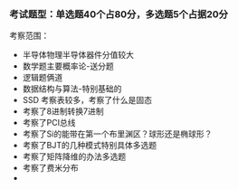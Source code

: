 ### 考试题型：单选题40个占80分，多选题5个占据20分
考察范围：
- 半导体物理半导体器件分值较大
- 数学题主要概率论-送分题
- 逻辑题俩道
- 数据结构与算法-特别基础的
- SSD 考察表较多，考察了什么是固态
- 考察了8进制转换7进制
- 考察了PCI总线
- 考察了Si的能带在第一个布里渊区？球形还是椭球形？
- 考察了BJT的几种模式特别具体多选题
- 考察了矩阵降维的办法多选题
- 考察了费米分布
- 


